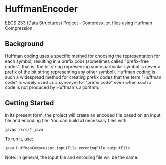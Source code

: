 # HuffmanEncoder

EECS 233 (Data Structures) Project - 
Compress .txt files using Huffman Compression 

## Background

Huffman coding uses a specific method for choosing the representation for each symbol, resulting in a prefix code (sometimes called "prefix-free codes", that is, the bit string representing some particular symbol is never a prefix of the bit string representing any other symbol). Huffman coding is such a widespread method for creating prefix codes that the term "Huffman code" is widely used as a synonym for "prefix code" even when such a code is not produced by Huffman's algorithm.

## Getting Started

In its present form, the project will create an encoded file based on an input file and encoding file.  You can build all necessary files with:

`javac /src/*.java`

To run it, use:

`java HuffmanCompressor inputFile encodingFile outputFile`

Note: In general, the input file and encoding file will be the same.

